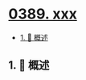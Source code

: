 # [0389. xxx](https://github.com/Tdahuyou/TNotes.leetcode/tree/main/notes/0389.%20xxx)

<!-- region:toc -->

- [1. 📝 概述](#1--概述)

<!-- endregion:toc -->

## 1. 📝 概述
